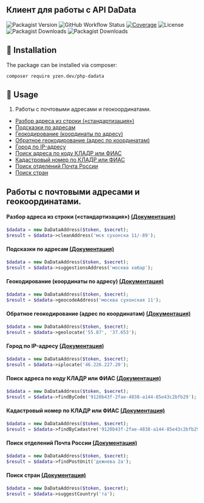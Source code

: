 ## Клиент для работы с API DaData
![Packagist Version](https://img.shields.io/packagist/v/yzen.dev/php-dadata?color=blue&label=version)
![GitHub Workflow Status](https://img.shields.io/github/workflow/status/yzen-dev/php-dadata/Run%20tests?label=tests&logo=github)
[![Coverage](https://codecov.io/gh/yzen-dev/php-dadata/branch/master/graph/badge.svg?token=QAO8STLPMI)](https://codecov.io/gh/yzen-dev/php-dadata)
![License](https://img.shields.io/github/license/yzen-dev/php-dadata)
![Packagist Downloads](https://img.shields.io/packagist/dm/yzen.dev/php-dadata)
![Packagist Downloads](https://img.shields.io/packagist/dt/yzen.dev/php-dadata)


## :scroll: **Installation**
The package can be installed via composer:
```
composer require yzen.dev/php-dadata
```

## :scroll: **Usage**

1. Работы с почтовыми адресами и геокоординатами.
+ [Разбор адреса из строки («стандартизация»)](#CleanAddress)
+ [Подсказки по адресам](#SuggestAddress)
+ [Геокодирование (координаты по адресу)](#geocode)
+ [Обратное геокодирование (адрес по координатам)](#geolocate)
+ [Город по IP-адресу](#iplocate)
+ [Поиск адреса по коду КЛАДР или ФИАС](#findAddress)
+ [Кадастровый номер по КЛАДР или ФИАС](#cadastre)
+ [Поиск отделений Почта России](#postalUnit)
+ [Поиск стран](#country)

## Работы с почтовыми адресами и геокоординатами.
#### <a name="CleanAddress"></a>Разбор адреса из строки («стандартизация») [(Документация)](https://dadata.ru/api/clean/address/)

```php
$dadata = new DaDataAddress($token, $secret);
$result = $dadata->cleanAddress('мск сухонска 11/-89');
```

#### <a name="SuggestAddress"></a>Подсказки по адресам [(Документация)](https://dadata.ru/api/suggest/address/)

```php
$dadata = new DaDataAddress($token, $secret);
$result = $dadata->suggestionsAddress('москва хабар');
```

#### <a name="geocode"></a>Геокодирование (координаты по адресу) [(Документация)](https://dadata.ru/api/geocode/)

```php
$dadata = new DaDataAddress($token, $secret);
$result = $dadata->geocodeAddress('москва сухонская 11');
```

#### <a name="geolocate"></a>Обратное геокодирование (адрес по координатам) [(Документация)](https://dadata.ru/api/geolocate/)

```php
$dadata = new DaDataAddress($token, $secret);
$result = $dadata->geolocate('55.87', '37.653');
```

#### <a name="iplocate"></a>Город по IP-адресу [(Документация)](https://dadata.ru/api/iplocate/)

```php
$dadata = new DaDataAddress($token, $secret);
$result = $dadata->iplocate('46.226.227.20');
```

#### <a name="findAddress"></a>Поиск адреса по коду КЛАДР или ФИАС [(Документация)](https://dadata.ru/api/find-address/)

```php
$dadata = new DaDataAddress($token, $secret);
$result = $dadata->findByCode('9120b43f-2fae-4838-a144-85e43c2bfb29');
```

#### <a name="cadastre"></a>Кадастровый номер по КЛАДР или ФИАС [(Документация)](https://dadata.ru/api/cadastre/)

```php
$dadata = new DaDataAddress($token, $secret);
$result = $dadata->findByCadastre('9120b43f-2fae-4838-a144-85e43c2bfb29');
```

#### <a name="postalUnit"></a>Поиск отделений Почта России [(Документация)](https://dadata.ru/api/suggest/postal_unit/)

```php
$dadata = new DaDataAddress($token, $secret);
$result = $dadata->findPostUnit('дежнева 2а');
```

#### <a name="country"></a>Поиск стран [(Документация)](https://dadata.ru/api/suggest/country/)

```php
$dadata = new DaDataAddress($token, $secret);
$result = $dadata->suggestCountry('та');
```

